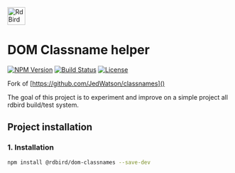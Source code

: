 [<img src="https://rawgit.com/RdBird/rdbird.io/master/RDBIRD_logo.svg" alt="RdBird Project" height="40" />](//rdbird.io)

# DOM Classname helper

[![NPM Version][package-version-svg]][package-url] 
[![Build Status][circleci-svg]][circleci-url] 
[![License][license-image]][license-url]

Fork of [https://github.com/JedWatson/classnames]()

The goal of this project is to experiment and improve on a simple project all rdbird build/test system.

## Project installation

### 1. Installation
```sh
npm install @rdbird/dom-classnames --save-dev
```

[package-version-svg]: https://img.shields.io/npm/v/@rdbird/dom-classnames.svg?style=flat-square
[package-url]: https://www.npmjs.com/package/@rdbird/dom-classnames
[circleci-svg]: https://circleci.com/gh/RdBird/dom.svg?style=shield
[circleci-url]: https://circleci.com/gh/RdBird/dom
[license-image]: http://img.shields.io/badge/license-MIT-green.svg?style=flat-square
[license-url]: LICENSE
